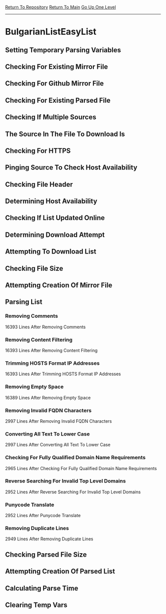 [Return To Repository](https://github.com/bast69/piholeparser/)
[Return To Main](https://github.com/bast69/piholeparser/blob/master/RecentRunLogs/Mainlog.md)
[Go Up One Level](https://github.com/bast69/piholeparser/blob/master/RecentRunLogs/TopLevelScripts/30-Processing-External-Blacklists.md)
____________________________________
# BulgarianListEasyList
## Setting Temporary Parsing Variables
## Checking For Existing Mirror File
## Checking For Github Mirror File
## Checking For Existing Parsed File
## Checking If Multiple Sources
## The Source In The File To Download Is
## Checking For HTTPS
## Pinging Source To Check Host Availability
## Checking File Header
## Determining Host Availability
## Checking If List Updated Online
## Determining Download Attempt
## Attempting To Download List
## Checking File Size
## Attempting Creation Of Mirror File
## Parsing List
### Removing Comments
16393 Lines After Removing Comments
### Removing Content Filtering
16393 Lines After Removing Content Filtering
### Trimming HOSTS Format IP Addresses
16393 Lines After Trimming HOSTS Format IP Addresses
### Removing Empty Space
16389 Lines After Removing Empty Space
### Removing Invalid FQDN Characters
2997 Lines After Removing Invalid FQDN Characters
### Converting All Text To Lower Case
2997 Lines After Converting All Text To Lower Case
### Checking For Fully Qualified Domain Name Requirements
2965 Lines After Checking For Fully Qualified Domain Name Requirements
### Reverse Searching For Invalid Top Level Domains
2952 Lines After Reverse Searching For Invalid Top Level Domains
### Punycode Translate
2952 Lines After Punycode Translate
### Removing Duplicate Lines
2949 Lines After Removing Duplicate Lines
## Checking Parsed File Size
## Attempting Creation Of Parsed List
## Calculating Parse Time
## Clearing Temp Vars
